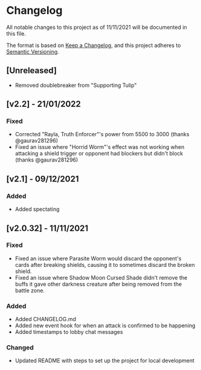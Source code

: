 # Changelog

All notable changes to this project as of 11/11/2021 will be documented in this file.

The format is based on [Keep a Changelog](https://keepachangelog.com/en/1.0.0/),
and this project adheres to [Semantic Versioning](https://semver.org/spec/v2.0.0.html).

## [Unreleased]

- Removed doublebreaker from "Supporting Tulip"

## [v2.2] - 21/01/2022

### Fixed

- Corrected "Rayla, Truth Enforcer"'s power from 5500 to 3000 (thanks @gaurav281296)
- Fixed an issue where "Horrid Worm"'s effect was not working when attacking a shield trigger or opponent had blockers but didn't block (thanks @gaurav281296)

## [v2.1] - 09/12/2021

### Added

- Added spectating

## [v2.0.32] - 11/11/2021

### Fixed

- Fixed an issue where Parasite Worm would discard the opponent's cards after breaking shields, causing it to sometimes discard the broken shield.
- Fixed an issue where Shadow Moon Cursed Shade didn't remove the buffs it gave other darkness creature after being removed from the battle zone.

### Added

- Added CHANGELOG.md
- Added new event hook for when an attack is confirmed to be happening
- Added timestamps to lobby chat messages

### Changed

- Updated README with steps to set up the project for local development
